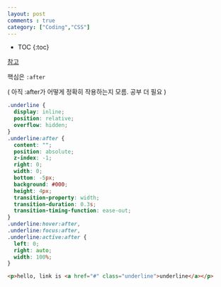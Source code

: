 ```yaml
---
layout: post
comments : true
category: ["Coding","CSS"]
---
```


* TOC
{:toc}

[참고](https://stackoverflow.com/questions/40242378/underline-from-left-to-right-on-hover-in-and-out)

핵심은 `:after`

( 아직 :after가 어떻게 정확히 작용하는지 모름. 공부 더 필요 )

```css
.underline {
  display: inline;
  position: relative;
  overflow: hidden;
}
.underline:after {
  content: "";
  position: absolute;
  z-index: -1;
  right: 0;
  width: 0;
  bottom: -5px;
  background: #000;
  height: 4px;
  transition-property: width;
  transition-duration: 0.3s;
  transition-timing-function: ease-out;
}
.underline:hover:after,
.underline:focus:after,
.underline:active:after {
  left: 0;
  right: auto;
  width: 100%;
}
```

```html
<p>hello, link is <a href="#" class="underline">underline</a></p>
```



